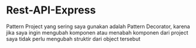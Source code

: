 # Rest-API-Express

Pattern Project yang sering saya gunakan adalah Pattern Decorator, 
karena jika saya ingin mengubah komponen atau menabah komponen dari project saya tidak perlu 
mengubah struktir dari object tersebut
